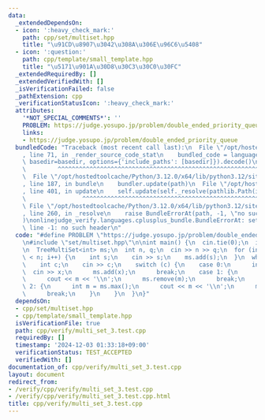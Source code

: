 ```yaml
---
data:
  _extendedDependsOn:
  - icon: ':heavy_check_mark:'
    path: cpp/set/multiset.hpp
    title: "\u91CD\u8907\u3042\u308A\u306E\u96C6\u5408"
  - icon: ':question:'
    path: cpp/template/small_template.hpp
    title: "\u5171\u901A\u30D8\u30C3\u30C0\u30FC"
  _extendedRequiredBy: []
  _extendedVerifiedWith: []
  _isVerificationFailed: false
  _pathExtension: cpp
  _verificationStatusIcon: ':heavy_check_mark:'
  attributes:
    '*NOT_SPECIAL_COMMENTS*': ''
    PROBLEM: https://judge.yosupo.jp/problem/double_ended_priority_queue
    links:
    - https://judge.yosupo.jp/problem/double_ended_priority_queue
  bundledCode: "Traceback (most recent call last):\n  File \"/opt/hostedtoolcache/Python/3.12.0/x64/lib/python3.12/site-packages/onlinejudge_verify/documentation/build.py\"\
    , line 71, in _render_source_code_stat\n    bundled_code = language.bundle(stat.path,\
    \ basedir=basedir, options={'include_paths': [basedir]}).decode()\n          \
    \         ^^^^^^^^^^^^^^^^^^^^^^^^^^^^^^^^^^^^^^^^^^^^^^^^^^^^^^^^^^^^^^^^^^^^^^^^^^^^^^^^^\n\
    \  File \"/opt/hostedtoolcache/Python/3.12.0/x64/lib/python3.12/site-packages/onlinejudge_verify/languages/cplusplus.py\"\
    , line 187, in bundle\n    bundler.update(path)\n  File \"/opt/hostedtoolcache/Python/3.12.0/x64/lib/python3.12/site-packages/onlinejudge_verify/languages/cplusplus_bundle.py\"\
    , line 401, in update\n    self.update(self._resolve(pathlib.Path(included), included_from=path))\n\
    \                ^^^^^^^^^^^^^^^^^^^^^^^^^^^^^^^^^^^^^^^^^^^^^^^^^^^^^^^^^\n \
    \ File \"/opt/hostedtoolcache/Python/3.12.0/x64/lib/python3.12/site-packages/onlinejudge_verify/languages/cplusplus_bundle.py\"\
    , line 260, in _resolve\n    raise BundleErrorAt(path, -1, \"no such header\"\
    )\nonlinejudge_verify.languages.cplusplus_bundle.BundleErrorAt: set/multiset.hpp:\
    \ line -1: no such header\n"
  code: "#define PROBLEM \"https://judge.yosupo.jp/problem/double_ended_priority_queue\"\
    \n#include \"set/multiset.hpp\"\n\nint main() {\n  cin.tie(0);\n  ios::sync_with_stdio(false);\n\
    \n  TreeMultiSet<int> ms;\n  int n, q;\n  cin >> n >> q;\n  for (int i = 0; i\
    \ < n; i++) {\n    int s;\n    cin >> s;\n    ms.add(s);\n  }\n  while (q--) {\n\
    \    int c;\n    cin >> c;\n    switch (c) {\n    case 0:\n      int x;\n    \
    \  cin >> x;\n      ms.add(x);\n      break;\n    case 1: {\n      int m = ms.min();\n\
    \      cout << m << '\\n';\n      ms.remove(m);\n      break;\n    }\n    case\
    \ 2: {\n      int m = ms.max();\n      cout << m << '\\n';\n      ms.remove(m);\n\
    \      break;\n    }\n    }\n  }\n}"
  dependsOn:
  - cpp/set/multiset.hpp
  - cpp/template/small_template.hpp
  isVerificationFile: true
  path: cpp/verify/multi_set_3.test.cpp
  requiredBy: []
  timestamp: '2024-12-03 01:33:18+09:00'
  verificationStatus: TEST_ACCEPTED
  verifiedWith: []
documentation_of: cpp/verify/multi_set_3.test.cpp
layout: document
redirect_from:
- /verify/cpp/verify/multi_set_3.test.cpp
- /verify/cpp/verify/multi_set_3.test.cpp.html
title: cpp/verify/multi_set_3.test.cpp
---
```

